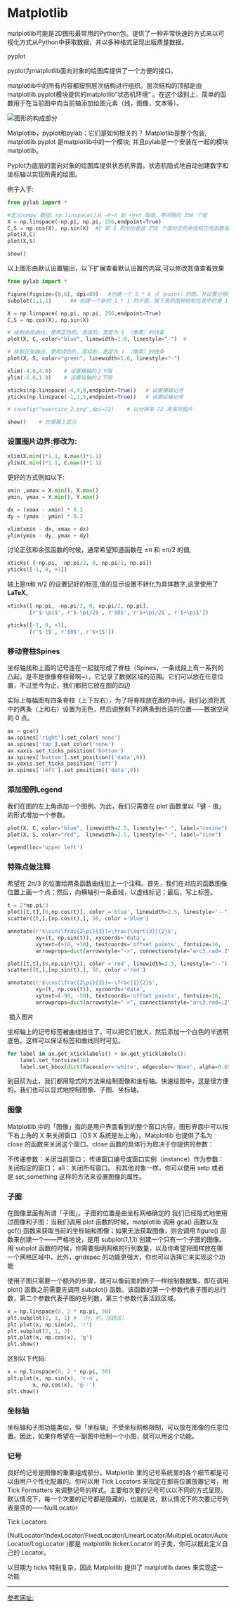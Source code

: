 # Matplotlib

matplotlib可能是2D图形最常用的Python包。提供了一种非常快速的方式来以可视化方式从Python中获取数据，并以多种格式呈现出版质量数据。

pyplot

pyplot为matplotlib面向对象的绘图库提供了一个方便的接口。

matplotlib中的所有内容都按照层次结构进行组织。层次结构的顶部是由matplotlib.pyplot模块提供的matplotlib“状态机环境” 。在这个级别上，简单的函数用于在当前图中向当前轴添加绘图元素（线，图像，文本等）。

![图形的构成部分](https://matplotlib.org/_images/anatomy.png)

Matplotlib，pyplot和pylab：它们是如何相关的？
Matplotlib是整个包装; matplotlib.pyplot 是matplotlib中的一个模块; 并且pylab是一个安装在一起的模块matplotlib。

Pyplot为底层的面向对象的绘图库提供状态机界面。状态机隐式地自动创建数字和坐标轴以实现所需的绘图。

例子入手:
```python
from pylab import *

#定义numpy 数组，np.linspace()从 −π−π 到 +π+π 取值，等间隔的 256 个值
X = np.linspace(-np.pi, np.pi, 256,endpoint=True) 
C,S = np.cos(X), np.sin(X)  #C 和 S 则分别是这 256 个值对应的余弦和正弦函数值组成的 numpy 数组
plot(X,C)
plot(X,S)

show()
```
以上图形由默认设置输出，以下扩展查看默认设置的内容,可以修改其值查看效果

```python
from pylab import *

figure(figsize=(8,6), dpi=80)   #创建一个 8 * 6 点（point）的图，并设置分辨率为 80
subplot(1,1,1)      ## 创建一个新的 1 * 1 的子图，接下来的图样绘制在其中的第 1 块（也是唯一的一块）

X = np.linspace(-np.pi, np.pi, 256,endpoint=True)
C,S = np.cos(X), np.sin(X)

# 绘制余弦曲线，使用蓝色的、连续的、宽度为 1 （像素）的线条
plot(X, C, color="blue", linewidth=1.0, linestyle="-")  #

# 绘制正弦曲线，使用绿色的、连续的、宽度为 1 （像素）的线条
plot(X, S, color="green", linewidth=1.0, linestyle="-")

xlim(-4.0,4.0)    # 设置横轴的上下限
ylim(-1.0,1.0)    # 设置纵轴的上下限

xticks(np.linspace(-4,4,9,endpoint=True))   # 设置横轴记号
yticks(np.linspace(-1,1,5,endpoint=True))   # 设置纵轴记号

# savefig("exercice_2.png",dpi=72)    # 以分辨率 72 来保存图片

show()    # 在屏幕上显示
```
### 设置图片边界:修改为:

```python
xlim(X.min()*1.1, X.max()*1.1)
ylim(C.min()*1.1, C.max()*1.1)
```
更好的方式例如以下:
```python
xmin ,xmax = X.min(), X.max()
ymin, ymax = Y.min(), Y.max()

dx = (xmax - xmin) * 0.2
dy = (ymax - ymin) * 0.2

xlim(xmin - dx, xmax + dx)
ylim(ymin - dy, ymax + dy)
```
讨论正弦和余弦函数的时候，通常希望知道函数在 ±π 和 ±π/2 的值,
```python
xticks( [-np.pi, -np.pi/2, 0, np.pi/2, np.pi])
yticks([-1, 0, +1])
```

轴上是π和 π/2 的设置记好的标签,值的显示设置不转化为具体数字,这里使用了 **LaTeX**。
```python
xticks([-np.pi, -np.pi/2, 0, np.pi/2, np.pi],
       [r'$-\pi$', r'$-\pi/2$', r'$0$', r'$+\pi/2$', r'$+\pi$'])

yticks([-1, 0, +1],
       [r'$-1$', r'$0$', r'$+1$'])
```
### 移动脊柱Spines

坐标轴线和上面的记号连在一起就形成了脊柱（Spines，一条线段上有一系列的凸起，是不是很像脊柱骨啊~），它记录了数据区域的范围。它们可以放在任意位置，不过至今为止，我们都把它放在图的四边

实际上每幅图有四条脊柱（上下左右），为了将脊柱放在图的中间，我们必须将其中的两条（上和右）设置为无色，然后调整剩下的两条到合适的位置——数据空间的 0 点。
```python
ax = gca()
ax.spines['right'].set_color('none')
ax.spines['top'].set_color('none')
ax.xaxis.set_ticks_position('bottom')
ax.spines['bottom'].set_position(('data',0))
ax.yaxis.set_ticks_position('left')
ax.spines['left'].set_position(('data',0))
```
### 添加图例Legend

我们在图的左上角添加一个图例。为此，我们只需要在 plot 函数里以「键 - 值」的形式增加一个参数。

```python
plot(X, C, color="blue", linewidth=2.5, linestyle="-", label="cosine")
plot(X, S, color="red",  linewidth=2.5, linestyle="-", label="sine")

legend(loc='upper left')
```
### 特殊点做注释

希望在 2π/3 的位置给两条函数曲线加上一个注释。首先，我们在对应的函数图像位置上画一个点；然后，向横轴引一条垂线，以虚线标记；最后，写上标签。

```python
t = 2*np.pi/3
plot([t,t],[0,np.cos(t)], color ='blue', linewidth=2.5, linestyle="--")
scatter([t,],[np.cos(t),], 50, color ='blue')

annotate(r'$\sin(\frac{2\pi}{3})=\frac{\sqrt{3}}{2}$',
         xy=(t, np.sin(t)), xycoords='data',
         xytext=(+10, +30), textcoords='offset points', fontsize=16,
         arrowprops=dict(arrowstyle="->", connectionstyle="arc3,rad=.2"))

plot([t,t],[0,np.sin(t)], color ='red', linewidth=2.5, linestyle="--")
scatter([t,],[np.sin(t),], 50, color ='red')

annotate(r'$\cos(\frac{2\pi}{3})=-\frac{1}{2}$',
         xy=(t, np.cos(t)), xycoords='data',
         xytext=(-90, -50), textcoords='offset points', fontsize=16,
         arrowprops=dict(arrowstyle="->", connectionstyle="arc3,rad=.2"))
```
![]() 插入图片

坐标轴上的记号标签被曲线挡住了，可以把它们放大，然后添加一个白色的半透明底色。这样可以保证标签和曲线同时可见。

```python
for label in ax.get_xticklabels() + ax.get_yticklabels():
    label.set_fontsize(16)
    label.set_bbox(dict(facecolor='white', edgecolor='None', alpha=0.65 ))
```

到目前为止，我们都用隐式的方法来绘制图像和坐标轴。快速绘图中，这是很方便的。我们也可以显式地控制图像、子图、坐标轴。

### 图像

Matplotlib 中的「图像」指的是用户界面看到的整个窗口内容。图形界面中可以按下右上角的 X 来关闭窗口（OS X 系统是左上角）。Matplotlib 也提供了名为 close 的函数来关闭这个窗口。close 函数的具体行为取决于你提供的参数：

不传递参数：关闭当前窗口；
传递窗口编号或窗口实例（instance）作为参数：关闭指定的窗口；
all：关闭所有窗口。
和其他对象一样，你可以使用 setp 或者是 set_something 这样的方法来设置图像的属性。

### 子图

在图像里面有所谓「子图」。子图的位置是由坐标网格确定的.我们已经隐式地使用过图像和子图：当我们调用 plot 函数的时候，matplotlib 调用 gca() 函数以及 gcf() 函数来获取当前的坐标轴和图像；如果无法获取图像，则会调用 figure() 函数来创建一个——严格地说，是用 subplot(1,1,1) 创建一个只有一个子图的图像。
用 subplot 函数的时候，你需要指明网格的行列数量，以及你希望将图样放在哪一个网格区域中。此外，gridspec 的功能更强大，你也可以选择它来实现这个功能

使用子图只需要一个额外的步骤，就可以像前面的例子一样绘制数据集。即在调用 plot() 函数之前需要先调用 subplot() 函数。该函数的第一个参数代表子图的总行数，第二个参数代表子图的总列数，第三个参数代表活跃区域。

```python
x = np.linspace(0, 2 * np.pi, 50)
plt.subplot(2, 1, 1) # （行，列，活跃区）
plt.plot(x, np.sin(x), 'r')
plt.subplot(2, 1, 2)
plt.plot(x, np.cos(x), 'g')
plt.show()
```
区别以下代码:
```python
x = np.linspace(0, 2 * np.pi, 50)
plt.plot(x, np.sin(x), 'r-o',
        x, np.cos(x), 'g--')
plt.show()
```

### 坐标轴

坐标轴和子图功能类似，但「坐标轴」不受坐标网格限制，可以放在图像的任意位置。因此，如果你希望在一副图中绘制一个小图，就可以用这个功能。

### 记号

良好的记号是图像的重要组成部分。Matplotlib 里的记号系统里的各个细节都是可以由用户个性化配置的。你可以用 Tick Locators 来指定在那些位置放置记号，用 Tick Formatters 来调整记号的样式。主要和次要的记号可以以不同的方式呈现。默认情况下，每一个次要的记号都是隐藏的，也就是说，默认情况下的次要记号列表是空的——NullLocator

Tick Locators

(NullLocator/IndexLocator/FixedLocator/LinearLocator/MultipleLocator/AutoLocator/LogLocator )都是 matplotlib.ticker.Locator 的子类，你可以据此定义自己的 Locator。

以日期为 ticks 特别复杂，因此 Matplotlib 提供了 matplotlib.dates 来实现这一功能




---------------------   

[参考网址:](https://www.labri.fr/perso/nrougier/teaching/matplotlib/)
